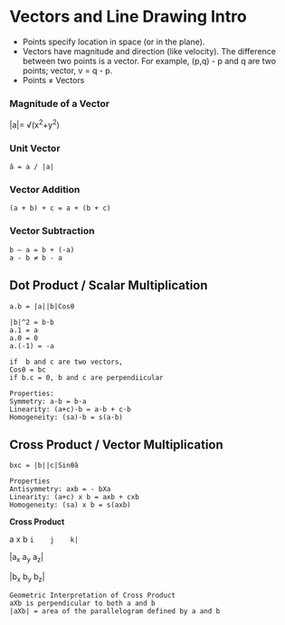 # Vectors and Line Drawing Intro
- Points specify location in space (or in the plane). 
- Vectors have magnitude and direction (like velocity). The difference between two points is a vector. For example, (p,q) - p and q are two points; vector, v = q - p.
- Points ≠ Vectors

### Magnitude of a Vector
<p>|a|= √(x<sup>2</sup>+y<sup>2</sup>)</p>

### Unit Vector
```
â = a / |a|
```

### Vector Addition
```
(a + b) + c = a + (b + c)
```

### Vector Subtraction
```
b – a = b + (-a)
a - b ≠ b - a
```

## Dot Product / Scalar Multiplication 
```
a.b = |a||b|Cosθ

|b|^2 = b·b
a.1 = a
a.0 = 0
a.(-1) = -a

if  b and c are two vectors,
Cosθ = bc
if b.c = 0, b and c are perpendiicular
```
```
Properties:
Symmetry: a·b = b·a
Linearity: (a+c)·b = a·b + c·b
Homogeneity: (sa)·b = s(a·b)
```
## Cross Product / Vector Multiplication
```
bxc = |b||c|Sinθâ
```
```
Properties
Antisymmetry: axb = - bΧa
Linearity: (a+c) x b = axb + cxb
Homogeneity: (sa) x b = s(axb)
```
<b>Cross Product</b>

a x b
`i    j    k|`
<p>|a<sub>x</sub> a<sub>y</sub> a<sub>z</sub>|</p>
<p>|b<sub>x</sub> b<sub>y</sub> b<sub>z</sub>|</p>

```
Geometric Interpretation of Cross Product
aXb is perpendicular to both a and b 
|aXb| = area of the parallelogram defined by a and b
```
